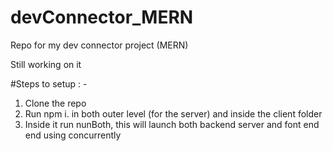 # devConnector_MERN
Repo for my dev connector project (MERN)

Still working on it


#Steps to setup : -

1. Clone the repo
2. Run npm i. in both outer level (for the server) and inside the client folder
3. Inside it run nunBoth, this will launch both backend server and font end end using concurrently
